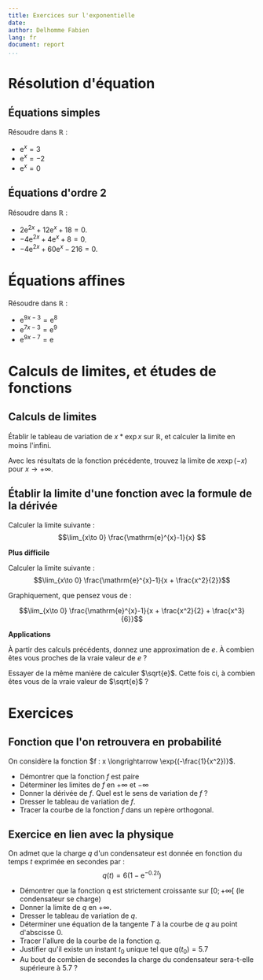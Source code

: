 ```yaml
---
title: Exercices sur l'exponentielle
date:
author: Delhomme Fabien
lang: fr
document: report
...
```



# Résolution d'équation

## Équations simples

Résoudre dans $\mathbb{R}$ :

  - $\mathrm{e}^{x} = 3$
  - $\mathrm{e}^{x} = -2$
  - $\mathrm{e}^{x} =  0$

## Équations d'ordre 2

Résoudre dans $\mathbb{R}$ :
 
  - $2 \mathrm{e}^{2 x}+12 \mathrm{e}^x+18=0$.
  - $-4 \mathrm{e}^{2 x}+4 \mathrm{e}^x+8=0$.
  - $-4 \mathrm{e}^{2 x}+60 \mathrm{e}^x-216=0$.

# Équations affines

Résoudre dans $\mathbb{R}$ :

  - $\mathrm{e}^{9 x-3}=\mathrm{e}^8$
  - $\mathrm{e}^{7 x-3}=\mathrm{e}^9$
  - $\mathrm{e}^{9 x-7}=\mathrm{e}$

# Calculs de limites, et études de fonctions

## Calculs de limites

Établir le tableau de variation de $x*\exp{x}$ sur $\mathbb{R}$, et calculer la
limite en moins l'infini.

Avec les résultats de la fonction précédente, trouvez la limite de $x\exp{(-x)}$
pour $x \to +\infty$.

## Établir la limite d'une fonction avec la formule de la dérivée

Calculer la limite suivante :
  $$\lim_{x\to 0} \frac{\mathrm{e}^{x}-1}{x} $$

**Plus difficile**

Calculer la limite suivante :
  $$\lim_{x\to 0} \frac{\mathrm{e}^{x}-1}{x + \frac{x^2}{2}}$$

Graphiquement, que pensez vous de :

  $$\lim_{x\to 0} \frac{\mathrm{e}^{x}-1}{x + \frac{x^2}{2} + \frac{x^3}{6}}$$

**Applications**

À partir des calculs précédents, donnez une approximation de $e$. À combien êtes
vous proches de la vraie valeur de $e$ ?

Essayer de la même manière de calculer $\sqrt{e}$. Cette fois ci, à combien êtes
vous de la vraie valeur de $\sqrt{e}$ ?

# Exercices 

## Fonction que l'on retrouvera en probabilité

On considère la fonction $f : x \longrightarrow \exp{(-\frac{1}{x^2})}$.

  - Démontrer que la fonction $f$ est paire
  - Déterminer les limites de $f$ en $+\infty$ et $-\infty$
  - Donner la dérivée de $f$. Quel est le sens de variation de $f$ ?
  - Dresser le tableau de variation de $f$.
  - Tracer la courbe de la fonction $f$ dans un repère orthogonal.

## Exercice en lien avec la physique 

On admet que la charge $q$ d'un condensateur est donnée en fonction du temps $t$
exprimée en secondes par :
  $$ q(t) = 6(1-\textrm{e}^{-0.2t})$$

  - Démontrer que la fonction q est strictement croissante sur $[0; +\infty[$ (le
      condensateur se charge)
  - Donner la limite de $q$ en $+\infty$.
  - Dresser le tableau de variation de $q$.
  - Déterminer une équation de la tangente $T$ à la courbe de $q$ au point
      d'abscisse $0$.
  - Tracer l'allure de la courbe de la fonction $q$.
  - Justifier qu'il existe un instant $t_0$ unique tel que $q(t_0) = 5.7$
  - Au bout de combien de secondes la charge du condensateur sera-t-elle
      supérieure à $5.7$ ?

